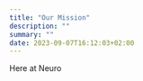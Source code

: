 ```yaml
---
title: "Our Mission"
description: ""
summary: ""
date: 2023-09-07T16:12:03+02:00
---
```


Here at Neuro